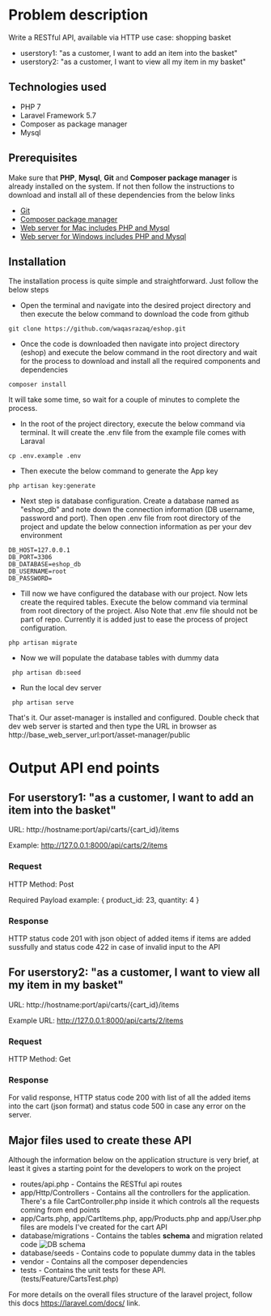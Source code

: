 # Problem description
Write a RESTful API, available via HTTP
use case: shopping basket
* userstory1: "as a customer, I want to add an item into the basket"
* userstory2: "as a customer, I want to view all my item in my basket"

## Technologies used
* PHP 7
* Laravel Framework 5.7
* Composer as package manager
* Mysql

## Prerequisites

Make sure that **PHP**, **Mysql**, **Git** and **Composer package manager** is already installed on the system. If not then follow the instructions to download and install all of these dependencies from the below links
* [Git](https://git-scm.com/downloads)
* [Composer package manager](https://getcomposer.org/)
* [Web server for Mac includes PHP and Mysql](https://www.mamp.info/en/downloads/)
* [Web server for Windows includes PHP and Mysql](http://www.wampserver.com/en/)


## Installation
The installation process is quite simple and straightforward. Just follow the below steps
 
- Open the terminal and navigate into the desired project directory and then execute the below command to download the code from github
```
git clone https://github.com/waqasrazaq/eshop.git
```
- Once the code is downloaded then navigate into project directory (eshop) and execute the below command in the root directory and wait for the process to download and install all the required components and dependencies

```composer install```

It will take some time, so wait for a couple of minutes to complete the process.


- In the root of the project directory, execute the below command via terminal. It will create the .env file from the example file comes with Laraval 

```
cp .env.example .env
```

- Then execute the below command to generate the App key

```
php artisan key:generate
```

- Next step is database configuration. Create a database named as "eshop_db" and note down the connection information (DB username, password and port). Then open .env file from root directory of the project and update the below connection information as per your dev environment

```
DB_HOST=127.0.0.1
DB_PORT=3306
DB_DATABASE=eshop_db
DB_USERNAME=root
DB_PASSWORD=
```

- Till now we have configured the database with our project. Now lets create the required tables. Execute the below command via terminal from root directory of the project. Also Note that .env file should not be part of repo. Currently it is added just to ease the process of project configuration. 

```
php artisan migrate
```

- Now we will populate the database tables with dummy data
```
 php artisan db:seed
```

- Run the local dev server

```
 php artisan serve
```


That's it. Our asset-manager is installed and configured. Double check that dev web server is started and then type the URL in browser as http://base_web_server_url:port/asset-manager/public

# Output API end points

## For userstory1: "as a customer, I want to add an item into the basket"
URL: http://hostname:port/api/carts/{cart_id}/items

Example: http://127.0.0.1:8000/api/carts/2/items

### Request

HTTP Method: Post

Required Payload example: { 
    product_id: 23,
    quantity: 4
}

### Response

HTTP status code 201 with json object of added items if items are added sussfully and status code 422 in case of invalid input to the API

## For userstory2: "as a customer, I want to view all my item in my basket"
URL: http://hostname:port/api/carts/{cart_id}/items

Example URL: http://127.0.0.1:8000/api/carts/2/items

### Request
HTTP Method: Get

### Response
For valid response, HTTP status code 200 with list of all the added items into the cart (json format) and status code 500 in case any error on the server.

## Major files used to create these API
Although the information below on the application structure is very brief, at least it gives a starting point for the developers to work on the project 
* routes/api.php - Contains the RESTful api routes
* app/Http/Controllers - Contains all the controllers for the application. There's a file CartController.php inside it which controls all the requests coming from end points 
* app/Carts.php, app/CartItems.php, app/Products.php and app/User.php files are models I've created for the cart API
* database/migrations - Contains the tables **schema** and migration related code
![DB schema](http://projectxdubai.com/eshop/db-schema.png)
* database/seeds - Contains code to populate dummy data in the tables
* vendor - Contains all the composer dependencies
* tests -  Contains the unit tests for these API. (tests/Feature/CartsTest.php)

For more details on the overall files structure of the laravel project, follow this docs https://laravel.com/docs/ link.
